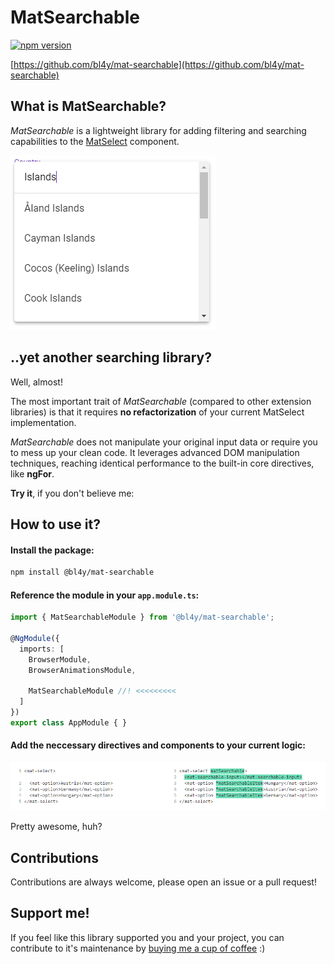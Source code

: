 # MatSearchable
[![npm version](https://img.shields.io/npm/v/@bl4y/mat-searchable.svg?style=flat-square)](https://www.npmjs.com/package/@bl4y/mat-searchable)

[https://github.com/bl4y/mat-searchable](https://github.com/bl4y/mat-searchable)

## What is MatSearchable?
*MatSearchable* is a lightweight library for adding filtering and searching capabilities to the [MatSelect](https://material.angular.io/components/select/overview) component.

![Intro](docs/intro.png)

## ..yet another searching library?
Well, almost!

The most important trait of *MatSearchable* (compared to other extension libraries) is that it requires **no refactorization** of your current MatSelect implementation.

*MatSearchable* does not manipulate your original input data or require you to mess up your clean code. It leverages advanced DOM manipulation techniques, reaching identical performance to the built-in core directives, like **ngFor**.

**Try it**, if you don't believe me:

## How to use it?
#### Install the package:
```sh
npm install @bl4y/mat-searchable
```

#### Reference the module in your `app.module.ts`:
```typescript
import { MatSearchableModule } from '@bl4y/mat-searchable';

@NgModule({
  imports: [
    BrowserModule,
    BrowserAnimationsModule,

    MatSearchableModule //! <<<<<<<<<
  ]
})
export class AppModule { }
```

#### Add the neccessary directives and components to your current logic:
![Diff](docs/diff.png)

Pretty awesome, huh?

## Contributions
Contributions are always welcome, please open an issue or a pull request!

## Support me!
If you feel like this library supported you and your project, you can contribute to it's maintenance by [buying me a cup of coffee](https://www.paypal.com/cgi-bin/webscr?cmd=_s-xclick&hosted_button_id=D8FHCS57JAD3N) :)
